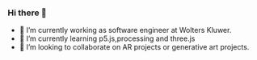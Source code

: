 ### Hi there 👋


<!--
**harshpalan/harshpalan** is a ✨ _special_ ✨ repository because its `README.md` (this file) appears on your GitHub profile.

Here are some ideas to get you started: -->

- 🔭 I’m currently working as software engineer at Wolters Kluwer.
- 🌱 I’m currently learning p5.js,processing and three.js
- 👯 I’m looking to collaborate on AR projects or generative art projects.

